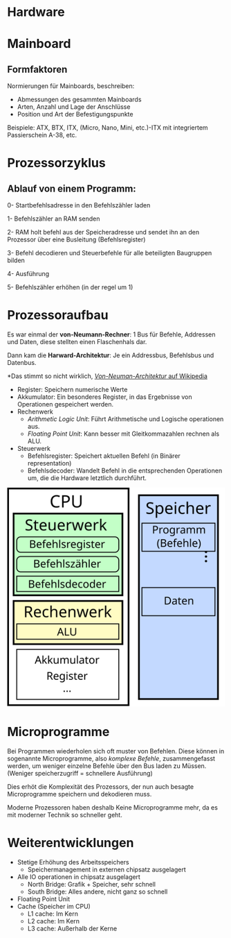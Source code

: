 Hardware
========

Mainboard
=========

Formfaktoren
------------

Normierungen für Mainboards, beschreiben:

- Abmessungen des gesammten Mainboards
- Arten, Anzahl und Lage der Anschlüsse
- Position und Art der Befestigungspunkte

Beispiele: ATX, BTX, ITX, (Micro, Nano, Mini, etc.)-ITX mit integriertem Passierschein A-38, etc.

Prozessorzyklus
===============

Ablauf von einem Programm:
--------------------------

0- Startbefehlsadresse in den Befehlszähler laden

1- Befehlszähler an RAM senden 

2- RAM holt befehl aus der Speicheradresse und sendet ihn an den Prozessor über eine
   Busleitung (Befehlsregister)
   
3- Befehl decodieren und Steuerbefehle für alle beteiligten Baugruppen bilden 

4- Ausführung

5- Befehlszähler erhöhen (in der regel um 1)


Prozessoraufbau	
===============

Es war einmal der __von-Neumann-Rechner__: 1 Bus für Befehle, Addressen und Daten,
diese stellten einen Flaschenhals dar.

Dann kam die __Harward-Architektur__: Je ein Addressbus, Befehlsbus und Datenbus.

\*Das stimmt so nicht wirklich, [*Von-Neuman-Architektur* auf Wikipedia](https://de.wikipedia.org/wiki/Von-Neumann-Architektur)

-  Register: Speichern numerische Werte
- Akkumulator: Ein besonderes Register, in das Ergebnisse von Operationen gespeichert werden.
- Rechenwerk
	- *Arithmetic Logic Unit*: Führt Arithmetische und Logische operationen aus.
	- *Floating Point Unit*: Kann besser mit Gleitkommazahlen rechnen als ALU.
- Steuerwerk
	- Befehlsregister: Speichert aktuellen Befehl (in Binärer representation)
	- Befehlsdecoder: Wandelt Befehl in die entsprechenden Operationen um, die die Hardware letztlich durchführt.

![Prozessor Aufbau](img/hardware/cpu_1.svg)

Microprogramme
==============

Bei Programmen wiederholen sich oft muster von Befehlen. Diese können in sogenannte
Microprogramme, also *komplexe Befehle*, zusammengefasst werden, um weniger einzelne Befehle
über den Bus laden zu Müssen. (Weniger speicherzugriff = schnellere Ausführung)

Dies erhöt die Komplexität des Prozessors, der nun auch besagte Microprogramme speichern
und dekodieren muss.

Moderne Prozessoren haben deshalb Keine Microprogramme mehr, da es mit moderner
Technik so schneller geht.

Weiterentwicklungen
===================

- Stetige Erhöhung des Arbeitsspeichers
	- Speichermanagement in externen chipsatz ausgelagert
- Alle IO operationen in chipsatz ausgelagert
	- North Bridge: Grafik + Speicher, sehr schnell
	- South Bridge: Alles andere, nicht ganz so schnell
- Floating Point Unit
- Cache (Speicher im CPU)
	- L1 cache: Im Kern
	- L2 cache: Im Kern
	- L3 cache: Außerhalb der Kerne
